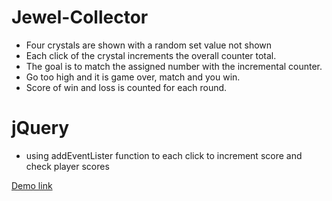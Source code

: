 # Jewel-Collector
* Four crystals are shown with a random set value not shown
* Each click of the crystal increments the overall counter total.
* The goal is to match the assigned number with the incremental counter.
* Go too high and it is game over, match and you win.
* Score of win and loss is counted for each round.


# jQuery
* using addEventLister function to each click to increment score and check player scores


[Demo link](https://dev-lam.github.io/Jewel-Collector/)
